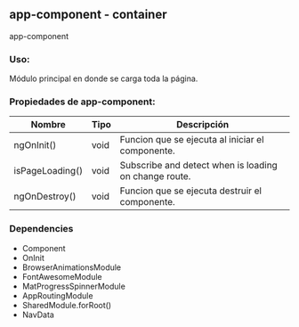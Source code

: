 ## app-component - **container**
app-component

### Uso:
Módulo principal en donde se carga toda la página.

### Propiedades de app-component:
| **Nombre**      | **Tipo**        | **Descripción** |
| --------------- | --------------- | --------------- |
| ngOnInit() | void | Funcion que se ejecuta al iniciar el componente. |
| isPageLoading() | void | Subscribe and detect when is loading on change route. |
| ngOnDestroy() | void | Funcion que se ejecuta destruir el componente. |

### Dependencies
- Component
- OnInit
- BrowserAnimationsModule
- FontAwesomeModule
- MatProgressSpinnerModule
- AppRoutingModule
- SharedModule.forRoot()
- NavData
